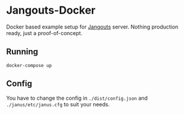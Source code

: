 Jangouts-Docker
===============

Docker based example setup for [Jangouts](https://github.com/jangouts/jangouts) server. 
Nothing production ready, just a proof-of-concept.

Running
-------
```
docker-compose up
```

Config
------
You have to change the config in `./dist/config.json` and `./janus/etc/janus.cfg` to suit your needs.